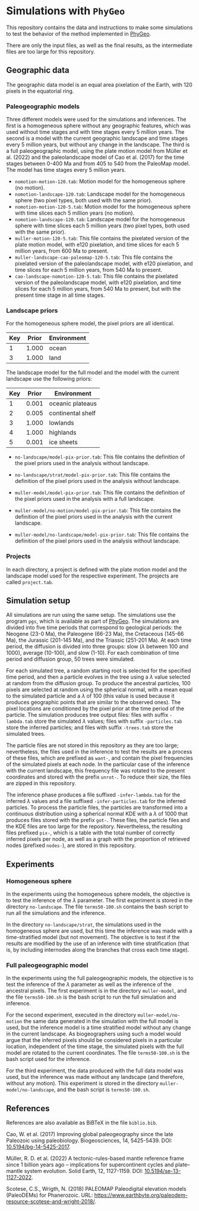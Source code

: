 # Simulations with `PhyGeo`

This repository contains the data and instructions
to make some simulations to test the behavior
of the method implemented in [PhyGeo](https://github.com/js-arias/phygeo).

There are only the input files,
as well as the final results,
as the intermediate files are too large for this repository.

## Geographic data

The geographic data model is an equal area pixelation of the Earth,
with 120 pixels in the equatorial ring.

### Paleogeographic models

Three different models were used for the simulations
and inferences.
The first is a homogeneous sphere
without any geographic features,
which was used without time stages
and with time stages every 5 million years.
The second is a model with the current geographic landscape
and time stages every 5 million years,
but without any change in the landscape.
The third is a full paleogeographic model,
using the plate motion model from Müller et al. (2022)
and the paleolandscape model of Cao et al. (2017)
for the time stages between 0-400 Ma
and from 405 to 540 from the PaleoMap model.
The model has time stages every 5 million years.

- `nomotion-motion-120.tab`:
  Motion model for the homogeneous sphere
  (no motion).
- `nomotion-landscape-120.tab`:
  Landscape model for the homogeneous sphere
  (two pixel types,
  both used with the same prior).
- `nomotion-motion-120-5.tab`:
  Motion model for the homogeneous sphere
  with time slices each 5 million years
  (no motion).
- `nomotion-landscape-120.tab`:
  Landscape model for the homogeneous sphere
  with time slices each 5 million years
  (two pixel types,
  both used with the same prior).
- `muller-motion-120-5.tab`:
  This file contains the pixelated version of the plate motion model,
  with e120 pixelation,
  and time slices for each 5 million years,
  from 600 Ma to present.
- `muller-landscape-cao-paleomap-120-5.tab`:
  This file contains the pixelated version of the paleolandscape model,
  with e120 pixelation,
  and time slices for each 5 million years,
  from 540 Ma to present.
- `cao-landscape-nomotion-120-5.tab`:
  This file contains the pixelated version of the paleolandscape model,
  with e120 pixelation,
  and time slices for each 5 million years,
  from 540 Ma to present,
  but with the present time stage in all time stages.

### Landscape priors

For the homogeneous sphere model,
the pixel priors are all identical.

Key | Prior | Environment
--- | ----- | -----------
  1 | 1.000 | ocean
  3 | 1.000 | land

The landscape model for the full model
and the model with the current landscape
use the following priors:

Key | Prior | Environment
--- | ----- | -----------
  1 | 0.001 | oceanic plateaus
  2 | 0.005 | continental shelf
  3 | 1.000 | lowlands
  4 | 1.000 | highlands
  5 | 0.001 | ice sheets

- `no-landscape/model-pix-prior.tab`:
  This file contains the definition of the pixel priors
  used in the analysis without landscape.

- `no-landscape/strat/model-pix-prior.tab`:
  This file contains the definition of the pixel priors
  used in the analysis without landscape.

- `muller-model/model-pix-prior.tab`:
  This file contains the definition of the pixel priors
  used in the analysis with a full landscape.

- `muller-model/no-motion/model-pix-prior.tab`:
  This file contains the definition of the pixel priors
  used in the analysis with the current landscape.

- `muller-model/no-landscape/model-pix-prior.tab`:
  This file contains the definition of the pixel priors
  used in the analysis without landscape.

### Projects

In each directory,
a project is defined with the plate motion model
and the landscape model
used for the respective experiment.
The projects are called `project.tab`.

## Simulation setup

All simulations are run using the same setup.
The simulations use the program `pgs`,
which is available as part of [PhyGeo](https://github.com/js-arias/phygeo).
The simulations are divided into five time periods
that correspond to geological periods:
the Neogene (23-0 Ma),
the Paleogene (66-23 Ma),
the Cretaceous (145-66 Ma),
the Jurassic (201-145 Ma),
and the Triassic (251-201 Ma).
At each time period,
the diffusion is divided into three groups:
slow ($\lambda$ between 100 and 1000),
average (10-100),
and slow (1-10).
For each combination of time period
and diffusion group,
50 trees were simulated.

For each simulated tree,
a random starting root is selected
for the specified time period,
and then a particle evolves in the tree
using a $\lambda$ value selected at random
from the diffusion group.
To produce the ancestral particles,
100 pixels are selected at random
using the spherical normal,
with a mean equal to the simulated particle
and a $\lambda$ of 100
(this value is used because it produces geographic points
that are similar to the observed ones).
The pixel locations are conditioned
by the pixel prior at the time period of the particle.
The simulation produces tree output files:
files with suffix `-lambda.tab`
store the simulated $\lambda$ values;
files with suffix `-particles.tab`
store the inferred particles;
and files with suffix `-trees.tab`
store the simulated trees.

The particle files are not stored
in this repository
as they are too large;
nevertheless,
the files used in the inference to test the results
are a process of these files,
which are prefixed as `want-`,
and contain the pixel frequencies
of the simulated pixels at each node.
In the particular case of the inference with the current landscape,
this frequency file was rotated to the present coordinates
and stored with the prefix `unrot-`.
To reduce their size,
the files are zipped in this repository.

The inference phase produces a file suffixed
`-infer-lambda.tab`
for the inferred $\lambda$ values
and a file suffixed `-infer-particles.tab`
for the inferred particles.
To process the particle files,
the particles are transformed into a continuous distribution
using a spherical normal KDE with a $\lambda$ of 1000
that produces files stored with the prefix `got-`.
These files,
the particle files and the KDE files
are too large for the repository.
Nevertheless,
the resulting files prefixed `pix-`,
which is a table with the total number
of correctly inferred pixels per node,
as well as a graph with the proportion of retrieved nodes
(prefixed `nodes-`),
are stored in this repository.

## Experiments

### Homogeneous sphere

In the experiments using the homogeneous sphere models,
the objective is to test the inference of the $\lambda$ parameter.
The first experiment is stored in the directory `no-landscape`.
The file `terms50-100.sh`
contains the bash script to run all the simulations
and the inference.

In the directory `no-landscape/strat`,
the simulations used in the homogeneous sphere are used,
but this time the inference was made
with a time-stratified model
(but not movement).
The objective is to test if the results
are modified by the use of an inference with time stratification
(that is,
by including internodes along the branches
that cross each time stage).

### Full paleogeographic model

In the experiments using the full paleogeographic models,
the objective is to test the inference of the $\lambda$ parameter
as well as the inference of the ancestral pixels.
The first experiment is in the directory `muller-model`,
and the file `terms50-100.sh` is the bash script
to run the full simulation and inference.

For the second experiment,
executed in the directory `muller-model/no-motion`
the same data generated in the simulation
with the full model is used,
but the inference model is a time stratified model
without any change in the current landscape.
As biogeographers using such a model
would argue that the inferred pixels
should be considered pixels in a particular location,
independent of the time stage,
the simulated pixels with the full model
are rotated to the current coordinates.
The file `terms50-100.sh`
is the bash script used for the inference.

For the third experiment,
the data produced with the full data model was used,
but the inference was made without any landscape
(and therefore,
without any motion).
This experiment is stored in the directory `muller-model/no-landscape`,
and the bash script is `terms50-100.sh`.

## References

References are also available as BiBTeX in the file `biblio.bib`.

Cao, W. et al.
(2017)
Improving global paleogeography since the late Paleozoic using paleobiology.
Biogeosciences, 14, 5425-5439.
DOI: [10.5194/bg-14-5425-2017](https://doi.org/10.5194/bg-14-5425-2017).

Müller, R. D. et al.
(2022)
A tectonic-rules-based mantle reference frame since 1 billion years ago – implications for supercontinent cycles and plate–mantle system evolution.
Solid Earth, 12, 1127-1159.
DOI: [10.5194/se-13-1127-2022](https://doi.org/10.5194/se-13-1127-2022).

Scotese, C.S., Wrigth, N.
(2018)
PALEOMAP Paleodigital elevation models (PaleoDEMs) for Phanerozoic.
URL: <https://www.earthbyte.org/paleodem-resource-scotese-and-wright-2018/>.
